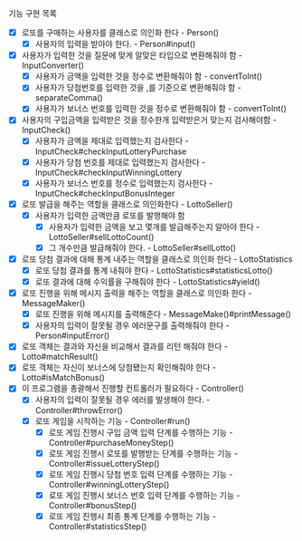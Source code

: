 기능 구현 목록
- [x] 로또를 구매하는 사용자를 클래스로 의인화 한다 - Person()
  - [x] 사용자의 입력을 받아야 한다. - Person#input()
- [x] 사용자가 입력한 것을 질문에 맞게 알맞은 타입으로 변환해줘야 함 - InputConverter()
  - [x] 사용자가 금액을 입력한 것을 정수로 변환해줘야 함 - convertToInt()
  - [x] 사용자가 당첨번호를 입력한 것을 ,를 기준으로 변환해줘야 함 - separateComma()
  - [x] 사용자가 보너스 번호를 입력한 것을 정수로 변환해줘야 함 - convertToInt()
- [x] 사용자의 구입금액을 입력받은 것을 정수한개 입력받은거 맞는지 검사해야함 - InputCheck()
  - [x] 사용자가 금액을 제대로 입력했는지 검사한다 - InputCheck#checkInputLotteryPurchase
  - [x] 사용자가 당첨 번호를 제대로 입력했는지 검사한다 - InputCheck#checkInputWinningLottery
  - [x] 사용자가 보너스 번호를 정수로 입력했는지 검사한다 - InputCheck#checkInputBonusInteger
- [x] 로또 발급을 해주는 역할을 클래스로 의인화한다 - LottoSeller()
    - [x] 사용자가 입력한 금액만큼 로또를 발행해야 함
        - [x] 사용자가 입력한 금액을 보고 몇개를 발급해주는지 알아야 한다 - LottoSeller#sellLottoCount()
        - [x] 그 개수만큼 발급해줘야 한다. - LottoSeller#sellLotto()
- [x] 로또 당첨 결과에 대해 통계 내주는 역할을 클래스로 의인화 한다 - LottoStatistics
  - [x] 로또 당첨 결과를 통계 내줘야 한다 -  LottoStatistics#statisticsLotto()
  - [x] 로또 결과에 대해 수익률을 구해줘야 한다 - LottoStatistics#yield()
- [x] 로또 진행을 위해 메시지 출력을 해주는 역할을 클래스로 의인화 한다 - MessageMaker()
  - [x] 로또 진행을 위해 메시지를 출력해준다 - MessageMake()#printMessage()
  - [x] 사용자의 입력이 잘못될 경우 에러문구를 출력해줘야 한다 - Person#inputError()
- [x] 로또 객체는 결과와 자신을 비교해서 결과를 리턴 해줘야 한다  - Lotto#matchResult()
- [x] 로또 객체는 자신이 보너스에 당첨됐는지 확인해줘야 한다 - Lotto#isMatchBonus()
- [x] 이 프로그램을 총괄해서 진행할 컨트롤러가 필요하다 - Controller()
  - [x] 사용자의 입력이 잘못될 경우 에러를 발생해야 한다. - Controller#throwError()
  - [x] 로또 게임을 시작하는 기능 - Controller#run()
    - [x] 로또 게임 진행시 구입 금액 입력 단계를 수행하는 기능 - Controller#purchaseMoneyStep()
    - [x] 로또 게임 진행시 로또를 발행받는 단계를 수행하는 기능 - Controller#issueLotteryStep()
    - [x] 로또 게임 진행시 당첨 번호 입력 단계를 수행하는 기능 - Controller#winningLotteryStep()
    - [x] 로또 게임 진행시 보너스 번호 입력 단계를 수행하는 기능 - Controller#bonusStep()
    - [x] 로또 게임 진행시 최종 통계 단계를 수행하는 기능 - Controller#statisticsStep()